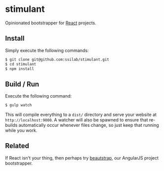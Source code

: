 # stimulant

Opinionated bootstrapper for [React](https://facebook.github.io/react/) projects.

## Install

Simply execute the following commands:

```bash
$ git clone git@github.com:ssilab/stimulant.git
$ cd stimulant
$ npm install
```

## Build / Run

Execute the following command:

```bash
$ gulp watch
```

This will compile everything to a `dist/` directory and serve your website at `http://localhost:9000`. A watcher will also be spawned to ensure that re-builds automatically occur whenever files change, so just keep that running while you work.

## Related

If React isn't your thing, then perhaps try [beautstrap](https://github.com/ssilab/beautstrap), our AngularJS project bootstrapper.
